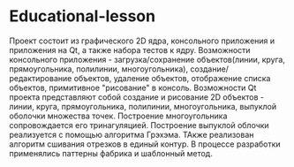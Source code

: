 # Educational-lesson

Проект состоит из графического 2D ядра, консольного приложения и приложения на Qt, а также набора тестов к ядру.
Возможности консольного приложения - загрузка/сохранение объектов(линии, круга, прямоугольника, полилинии, многоугольника), создание/редактирование объектов, удаление объектов, отображение списка объектов, примитивное "рисование" в консоль.
Возможности Qt проекта представляют собой создание и рисование 2D объектов - линии, круга, прямоугольника, полилинии, многоугольника, выпуклой оболочки множества точек.
Построение многоугольника сопровождается его тринагуляцией. Построение выпуклой облочки реализуется с помощью алгоритма Грэхэма. ТАкже реализован алгоритм сшивания отрезков в единый контур.
В процессе разработки применялись паттерны фабрика и шаблонный метод.
